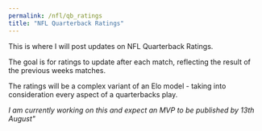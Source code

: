 ```yaml
---
permalink: /nfl/qb_ratings
title: "NFL Quarterback Ratings"
---
```


This is where I will post updates on NFL Quarterback Ratings.

The goal is for ratings to update after each match, reflecting the result of the previous weeks matches.

The ratings will be a complex variant of an Elo model - taking into consideration every aspect of a quarterbacks play.

_I am currently working on this and expect an MVP to be published by 13th August"_
